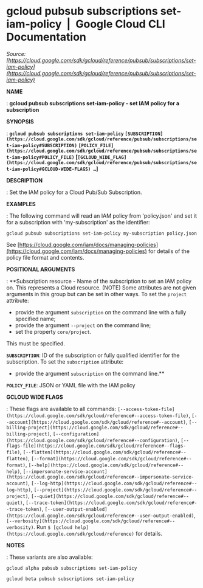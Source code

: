 # gcloud pubsub subscriptions set-iam-policy  |  Google Cloud CLI Documentation

*Source: [https://cloud.google.com/sdk/gcloud/reference/pubsub/subscriptions/set-iam-policy](https://cloud.google.com/sdk/gcloud/reference/pubsub/subscriptions/set-iam-policy)*

**NAME**

: **gcloud pubsub subscriptions set-iam-policy - set IAM policy for a subscription**

**SYNOPSIS**

: **`gcloud pubsub subscriptions set-iam-policy` `[SUBSCRIPTION](https://cloud.google.com/sdk/gcloud/reference/pubsub/subscriptions/set-iam-policy#SUBSCRIPTION)` `[POLICY_FILE](https://cloud.google.com/sdk/gcloud/reference/pubsub/subscriptions/set-iam-policy#POLICY_FILE)` [`[GCLOUD_WIDE_FLAG](https://cloud.google.com/sdk/gcloud/reference/pubsub/subscriptions/set-iam-policy#GCLOUD-WIDE-FLAGS) …`]**

**DESCRIPTION**

: Set the IAM policy for a Cloud Pub/Sub Subscription.

**EXAMPLES**

: The following command will read an IAM policy from 'policy.json' and set it for
a subscription with 'my-subscription' as the identifier:

```
gcloud pubsub subscriptions set-iam-policy my-subscription policy.json
```

See [https://cloud.google.com/iam/docs/managing-policies](https://cloud.google.com/iam/docs/managing-policies)
for details of the policy file format and contents.

**POSITIONAL ARGUMENTS**

: **Subscription resource - Name of the subscription to set an IAM policy on. This
represents a Cloud resource. (NOTE) Some attributes are not given arguments in
this group but can be set in other ways.
To set the `project` attribute:

- provide the argument `subscription` on the command line with a fully
specified name;
- provide the argument `--project` on the command line;
- set the property `core/project`.

This must be specified.

**`SUBSCRIPTION`**:
ID of the subscription or fully qualified identifier for the subscription.
To set the `subscription` attribute:

- provide the argument `subscription` on the command line.**

**`POLICY_FILE`**:
JSON or YAML file with the IAM policy

**GCLOUD WIDE FLAGS**

: These flags are available to all commands: `[--access-token-file](https://cloud.google.com/sdk/gcloud/reference#--access-token-file)`,
`[--account](https://cloud.google.com/sdk/gcloud/reference#--account)`, `[--billing-project](https://cloud.google.com/sdk/gcloud/reference#--billing-project)`,
`[--configuration](https://cloud.google.com/sdk/gcloud/reference#--configuration)`,
`[--flags-file](https://cloud.google.com/sdk/gcloud/reference#--flags-file)`,
`[--flatten](https://cloud.google.com/sdk/gcloud/reference#--flatten)`, `[--format](https://cloud.google.com/sdk/gcloud/reference#--format)`, `[--help](https://cloud.google.com/sdk/gcloud/reference#--help)`, `[--impersonate-service-account](https://cloud.google.com/sdk/gcloud/reference#--impersonate-service-account)`,
`[--log-http](https://cloud.google.com/sdk/gcloud/reference#--log-http)`,
`[--project](https://cloud.google.com/sdk/gcloud/reference#--project)`, `[--quiet](https://cloud.google.com/sdk/gcloud/reference#--quiet)`, `[--trace-token](https://cloud.google.com/sdk/gcloud/reference#--trace-token)`, `[--user-output-enabled](https://cloud.google.com/sdk/gcloud/reference#--user-output-enabled)`,
`[--verbosity](https://cloud.google.com/sdk/gcloud/reference#--verbosity)`.
Run `$ [gcloud help](https://cloud.google.com/sdk/gcloud/reference)` for details.

**NOTES**

: These variants are also available:

```
gcloud alpha pubsub subscriptions set-iam-policy
```

```
gcloud beta pubsub subscriptions set-iam-policy
```